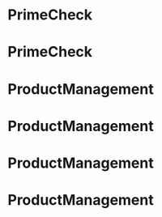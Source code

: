 # PrimeCheck
# PrimeCheck
# ProductManagement
# ProductManagement
# ProductManagement
# ProductManagement
